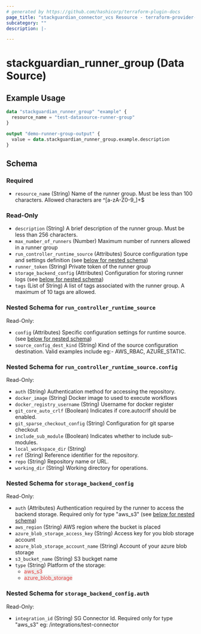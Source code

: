 ```yaml
---
# generated by https://github.com/hashicorp/terraform-plugin-docs
page_title: "stackguardian_connector_vcs Resource - terraform-provider-stackguardian"
subcategory: ""
description: |-

---
```


# stackguardian_runner_group (Data Source)

## Example Usage

```terraform
data "stackguardian_runner_group" "example" {
  resource_name = "test-datasource-runner-group"
}

output "demo-runner-group-output" {
  value = data.stackguardian_runner_group.example.description
}
```

<!-- schema generated by tfplugindocs -->
## Schema

### Required

- `resource_name` (String) Name of the runner group. Must be less than 100 characters. Allowed characters are ^[a-zA-Z0-9_]+$

### Read-Only

- `description` (String) A brief description of the runner group. Must be less than 256 characters.
- `max_number_of_runners` (Number) Maximum number of runners allowed in a runner group
- `run_controller_runtime_source` (Attributes) Source configuration type and settings definition (see [below for nested schema](#nestedatt--run_controller_runtime_source))
- `runner_token` (String) Private token of the runner group
- `storage_backend_config` (Attributes) Configuration for storing runner logs (see [below for nested schema](#nestedatt--storage_backend_config))
- `tags` (List of String) A list of tags associated with the runner group. A maximum of 10 tags are allowed.

<a id="nestedatt--run_controller_runtime_source"></a>
### Nested Schema for `run_controller_runtime_source`

Read-Only:

- `config` (Attributes) Specific configuration settings for runtime source. (see [below for nested schema](#nestedatt--run_controller_runtime_source--config))
- `source_config_dest_kind` (String) Kind of the source configuration destination. Valid examples include eg:- AWS_RBAC, AZURE_STATIC.

<a id="nestedatt--run_controller_runtime_source--config"></a>
### Nested Schema for `run_controller_runtime_source.config`

Read-Only:

- `auth` (String) Authentication method for accessing the repository.
- `docker_image` (String) Docker image to used to execute workflows
- `docker_registry_username` (String) Username for docker register
- `git_core_auto_crlf` (Boolean) Indicates if core.autocrlf should be enabled.
- `git_sparse_checkout_config` (String) Configuration for git sparse checkout
- `include_sub_module` (Boolean) Indicates whether to include sub-modules.
- `local_workspace_dir` (String)
- `ref` (String) Reference identifier for the repository.
- `repo` (String) Repository name or URL.
- `working_dir` (String) Working directory for operations.



<a id="nestedatt--storage_backend_config"></a>
### Nested Schema for `storage_backend_config`

Read-Only:

- `auth` (Attributes) Authentication required by the runner to access the backend storage. Required only for type "aws_s3" (see [below for nested schema](#nestedatt--storage_backend_config--auth))
- `aws_region` (String) AWS region where the bucket is placed
- `azure_blob_storage_access_key` (String) Access key for you blob storage account
- `azure_blob_storage_account_name` (String) Account of your azure blob storage
- `s3_bucket_name` (String) S3 buckget name
- `type` (String) Platform of the storage:
	- <span style="background-color: #eff0f0; color: #e53835;">aws_s3</span>
	- <span style="background-color: #eff0f0; color: #e53835;">azure_blob_storage</span>

<a id="nestedatt--storage_backend_config--auth"></a>
### Nested Schema for `storage_backend_config.auth`

Read-Only:

- `integration_id` (String) SG Connector Id. Required only for type "aws_s3" eg: /integrations/test-connector



